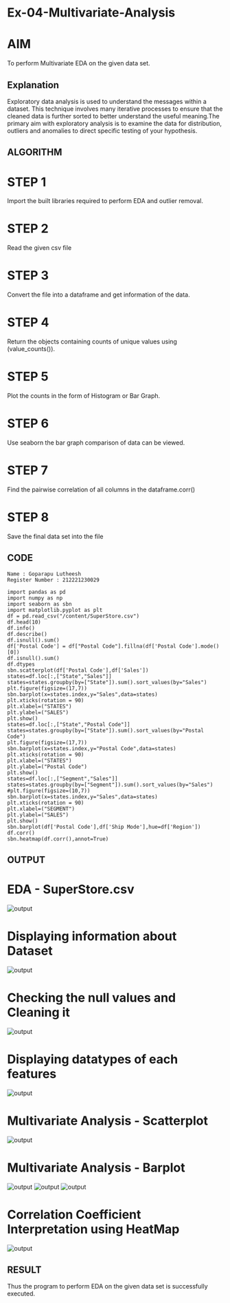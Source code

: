 # Ex-04-Multivariate-Analysis
# AIM
To perform Multivariate EDA on the given data set.

## Explanation
Exploratory data analysis is used to understand the messages within a dataset. This technique involves many iterative processes to ensure that the cleaned data is further sorted to better understand the useful meaning.The primary aim with exploratory analysis is to examine the data for distribution, outliers and anomalies to direct specific testing of your hypothesis.

## ALGORITHM
# STEP 1
Import the built libraries required to perform EDA and outlier removal.

# STEP 2
Read the given csv file

# STEP 3
Convert the file into a dataframe and get information of the data.

# STEP 4
Return the objects containing counts of unique values using (value_counts()).

# STEP 5
Plot the counts in the form of Histogram or Bar Graph.

# STEP 6
Use seaborn the bar graph comparison of data can be viewed.

# STEP 7
Find the pairwise correlation of all columns in the dataframe.corr()

# STEP 8
Save the final data set into the file

## CODE
~~~
Name : Goparapu Lutheesh
Register Number : 212221230029

import pandas as pd
import numpy as np
import seaborn as sbn
import matplotlib.pyplot as plt
df = pd.read_csv("/content/SuperStore.csv")
df.head(10)
df.info()
df.describe()
df.isnull().sum()
df['Postal Code'] = df["Postal Code"].fillna(df['Postal Code'].mode()[0])
df.isnull().sum()
df.dtypes
sbn.scatterplot(df['Postal Code'],df['Sales'])
states=df.loc[:,["State","Sales"]]
states=states.groupby(by=["State"]).sum().sort_values(by="Sales")
plt.figure(figsize=(17,7))
sbn.barplot(x=states.index,y="Sales",data=states)
plt.xticks(rotation = 90)
plt.xlabel=("STATES")
plt.ylabel=("SALES")
plt.show()
states=df.loc[:,["State","Postal Code"]]
states=states.groupby(by=["State"]).sum().sort_values(by="Postal Code")
plt.figure(figsize=(17,7))
sbn.barplot(x=states.index,y="Postal Code",data=states)
plt.xticks(rotation = 90)
plt.xlabel=("STATES")
plt.ylabel=("Postal Code")
plt.show()
states=df.loc[:,["Segment","Sales"]]
states=states.groupby(by=["Segment"]).sum().sort_values(by="Sales")
#plt.figure(figsize=(10,7))
sbn.barplot(x=states.index,y="Sales",data=states)
plt.xticks(rotation = 90)
plt.xlabel=("SEGMENT")
plt.ylabel=("SALES")
plt.show()
sbn.barplot(df['Postal Code'],df['Ship Mode'],hue=df['Region'])
df.corr()
sbn.heatmap(df.corr(),annot=True)
~~~
## OUTPUT

# EDA - SuperStore.csv
![output](https://github.com/jithendra2004/Ex-04-Multivariate-Analysis/blob/main/k1.png)

# Displaying information about Dataset
![output](https://github.com/jithendra2004/Ex-04-Multivariate-Analysis/blob/main/k2.png)

# Checking the null values and Cleaning it
![output](https://github.com/jithendra2004/Ex-04-Multivariate-Analysis/blob/main/k3.png)

# Displaying datatypes of each features
![output](https://github.com/jithendra2004/Ex-04-Multivariate-Analysis/blob/main/k4.png)

# Multivariate Analysis - Scatterplot
![output](https://github.com/jithendra2004/Ex-04-Multivariate-Analysis/blob/main/k5.png)

# Multivariate Analysis - Barplot
![output](https://github.com/jithendra2004/Ex-04-Multivariate-Analysis/blob/main/k6.png)
![output](https://github.com/jithendra2004/Ex-04-Multivariate-Analysis/blob/main/k7.png)
![output](https://github.com/jithendra2004/Ex-04-Multivariate-Analysis/blob/main/k8.png)

# Correlation Coefficient Interpretation using HeatMap
![output](https://github.com/jithendra2004/Ex-04-Multivariate-Analysis/blob/main/k9.png)

## RESULT
Thus the program to perform EDA on the given data set is successfully executed.
